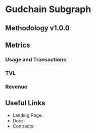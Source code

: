 # Gudchain Subgraph

## Methodology v1.0.0

## Metrics

### Usage and Transactions

### TVL

### Revenue

## Useful Links

- Landing Page: 
- Docs: 
- Contracts: 
